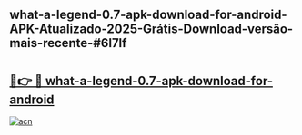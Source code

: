 ## what-a-legend-0.7-apk-download-for-android-APK-Atualizado-2025-Grátis-Download-versão-mais-recente-#6l7lf

# <h2><a href="https://ainizakaria.my?title=what-a-legend-0.7-apk-download-for-android&ref=20M">🔗👉 🔴 what-a-legend-0.7-apk-download-for-android</a></h2>

[![acn](https://github.com/user-attachments/assets/0f9c940e-d8b0-45ae-aac7-cd30a18b3e1c)](https://ainizakaria.my?title=what-a-legend-0.7-apk-download-for-android&ref=20M)

